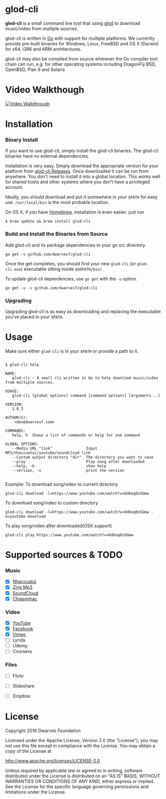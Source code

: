 

# glod-cli

**glod-cli** is a small command line tool that using [glod](https://github.com/dwarvesf/glod) to download music/video from multiple sources.

glod-cli is written in [Go](http://golang.org/) with support for multiple platforms. We currently provide pre-built binaries for Windows, Linux, FreeBSD and  OS X (Darwin) for x64, i386 and ARM architectures.

glod-cli may also be compiled from source wherever the Go compiler tool chain can run, e.g. for other operating systems including DragonFly BSD, OpenBSD, Plan 9 and Solaris

# Video Walkthough

[![Video Walkthrough](https://raw.githubusercontent.com/dwarvesf/glod-cli/master/walkthrough.gif)](/walkthrough.gif)

# Installation

### Binary Install

If you want to use glod-cli, simply install the glod-cli binaries. The glod-cli binaries have no external dependencies.

Installation is very easy. Simply download the appropriate version for your platform from [glod-cli Releases](https://github.com/dwarvesf/glod-cli/releases). Once downloaded it can be run from anywhere. You don’t need to install it into a global location. This works well for shared hosts and other systems where you don’t have a privileged account.

Ideally, you should download and put it somewhere in your `$PATH` for easy use. `/usr/local/bin` is the most probable location.

On OS X, if you have [Homebrew](http://brew.sh/), installation is even easier: just run 

```
$ brew update && brew install glod-cli
```

### Build and Install the Binaries from Source

Add glod-cli and its package dependencies to your go src directory.

```
go get -v github.com/dwarvesf/glod-cli
```

Once the get completes, you should find your new `glod-cli` (or `glod-cli.exe`) executable sitting inside `$GOPATH/bin/`.

To update glod-cli dependencies, use `go get` with the `-u` option.

```
go get -u -v github.com/dwarvesf/glod-cli
```

### Upgrading

Upgrading glod-cli is as easy as downloading and replacing the executable you’ve placed in your `$PATH`.
# Usage

Make sure either `glod-cli` is in your `$PATH` or provide a path to it.

``` shell

$ glod-cli help

NAME:
   glod-cli - A small cli written in Go to help download music/video from multiple sources.

USAGE:
   glod-cli [global options] command [command options] [arguments...]

VERSION:
   1.0.3

AUTHOR(S):
    <dev@dwarvesf.com>

COMMANDS:
   help, h	Shows a list of commands or help for one command

GLOBAL OPTIONS:
   --Media URL "link"				Input MP3/nhaccuatui/youtube/soundcloud link
   --Custom output directory "dir"	The directory you want to save
   --play							Play song after downloaded
   --help, -h						show help
   --version, -v					print the version
	
```

Example:
To download song/video to current directory
```
glod-cli download -l=https://www.youtube.com/watch?v=6d6oq0zGGmw 
```
To download song/video to custom directory
```
glod-cli download -l=https://www.youtube.com/watch?v=6d6oq0zGGmw -o=youtube-download
```
To play song/video after downloaded(OSX support)
```
glod-cli play https://www.youtube.com/watch?v=6d6oq0zGGmw
```


# Supported sources & TODO

### Music

- [x] [Nhaccuatui](http://www.nhaccuatui.com/)
- [x] [Zing Mp3](http://mp3.zing.vn/)
- [x] [SoundCloud](https://soundcloud.com)
- [x] [Chiasenhac](http://chiasenhac.com)

### Video 

- [x] [YouTube](https://www.youtube.com/)
- [x] [Facebook](https://facebook.com/)
- [x] [Vimeo](https://vimeo.com/)
- [ ] Lynda
- [ ] Udemy
- [ ] Coursera

### Files

- [ ] Flickr
- [ ] Slideshare
- [ ] Dropbox



# License

Copyright 2016 Dwarves Foundation

Licensed under the Apache License, Version 2.0 (the "License"); you may not use this file except in compliance with the License. You may obtain a copy of the License at

http://www.apache.org/licenses/LICENSE-2.0

Unless required by applicable law or agreed to in writing, software distributed under the License is distributed on an "AS IS" BASIS, WITHOUT WARRANTIES OR CONDITIONS OF ANY KIND, either express or implied. See the License for the specific language governing permissions and limitations under the License.
